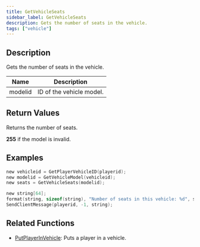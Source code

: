 ```yaml
---
title: GetVehicleSeats
sidebar_label: GetVehicleSeats
description: Gets the number of seats in the vehicle.
tags: ["vehicle"]
---
```


<VersionWarn version='omp v1.1.0.2612' />

## Description

Gets the number of seats in the vehicle.

| Name      | Description        |
| --------- | ------------------ |
| modelid | ID of the vehicle model. |

## Return Values

Returns the number of seats.

**255** if the model is invalid.

## Examples

```c
new vehicleid = GetPlayerVehicleID(playerid);
new modelid = GetVehicleModel(vehicleid);
new seats = GetVehicleSeats(modelid);

new string[64];
format(string, sizeof(string), "Number of seats in this vehicle: %d", seats);
SendClientMessage(playerid, -1, string);
```

## Related Functions

- [PutPlayerInVehicle](PutPlayerInVehicle): Puts a player in a vehicle.
